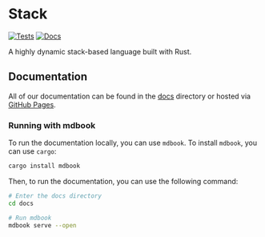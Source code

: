 # Stack

[![Tests](https://github.com/Vandesm14/stack/actions/workflows/tests.yml/badge.svg)](https://github.com/Vandesm14/stack/actions/workflows/tests.yml)
[![Docs](https://github.com/Vandesm14/stack/actions/workflows/deploy_book.yml/badge.svg?branch=main)](https://vandesm14.github.io/stack/)

A highly dynamic stack-based language built with Rust.

## Documentation

All of our documentation can be found in the [docs](./docs) directory or hosted via [GitHub Pages](https://vandesm14.github.io/stack/).

### Running with mdbook

To run the documentation locally, you can use `mdbook`. To install `mdbook`, you can use `cargo`:

```sh
cargo install mdbook
```

Then, to run the documentation, you can use the following command:

```sh
# Enter the docs directory
cd docs

# Run mdbook
mdbook serve --open
```